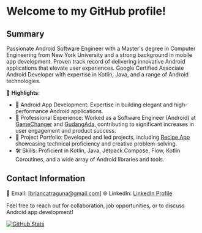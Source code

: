 # Welcome to my GitHub profile!

## Summary

Passionate Android Software Engineer with a Master's degree in Computer Engineering from New York University and a strong background in mobile app development. Proven track record of delivering innovative Android applications that elevate user experiences. Google Certified Associate Android Developer with expertise in Kotlin, Java, and a range of Android technologies. 

🌟 **Highlights**:

- 📱 Android App Development: Expertise in building elegant and high-performance Android applications.
- 💼 Professional Experience: Worked as a Software Engineer (Android) at [GameChanger](https://play.google.com/store/apps/details?id=com.gc.teammanager&hl=en_US&gl=US) and [GudangAda](https://play.google.com/store/apps/details?id=com.gudangada.gudangada&hl=en_US&gl=US), contributing to significant increases in user engagement and product success.
- 🚀 Project Portfolio: Developed and led projects, including [Recipe App](https://play.google.com/store/apps/details?id=com.briancatraguna.recipeapp) showcasing technical proficiency and creative problem-solving.
- 🛠️ Skills: Proficient in Kotlin, Java, Jetpack Compose, Flow, Kotlin Coroutines, and a wide array of Android libraries and tools.

## Contact Information

📧 Email: [briancatraguna@gmail.com]
🌐 LinkedIn: [LinkedIn Profile](https://www.linkedin.com/in/brian-catraguna/)

Feel free to reach out for collaboration, job opportunities, or to discuss Android app development!

[![GitHub Stats](https://github-readme-stats.vercel.app/api?username=briancatraguna&show_icons=true&theme=dark)](https://github.com/briancatraguna)
